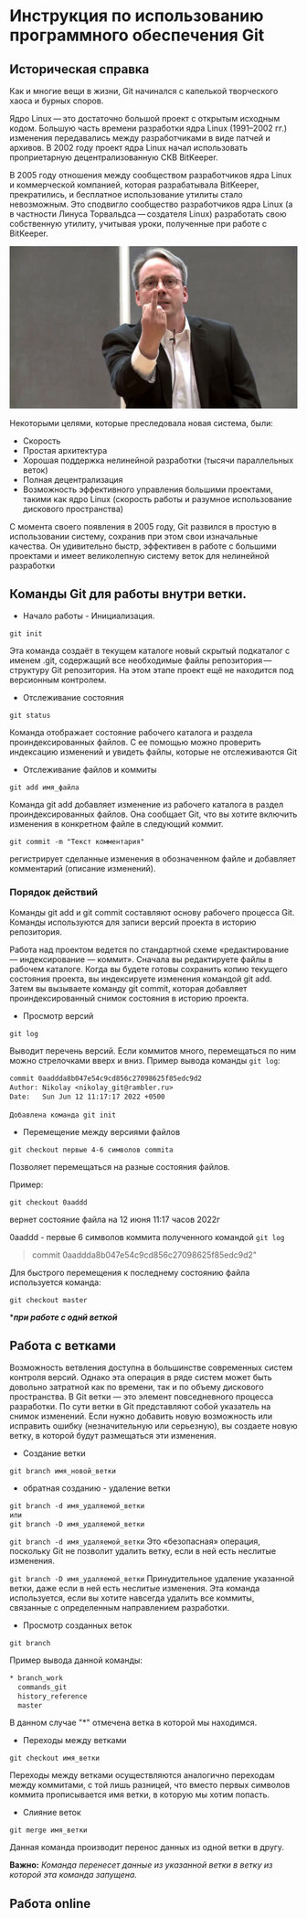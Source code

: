 # Инструкция по использованию программного обеспечения Git

## Историческая справка

Как и многие вещи в жизни, Git начинался с капелькой творческого хаоса и бурных споров.

Ядро Linux — это достаточно большой проект с открытым исходным кодом. Большую часть времени разработки ядра Linux (1991–2002 гг.) изменения передавались между разработчиками в виде патчей и архивов. В 2002 году проект ядра Linux начал использовать проприетарную децентрализованную СКВ BitKeeper.

В 2005 году отношения между сообществом разработчиков ядра Linux и коммерческой компанией, которая разрабатывала BitKeeper, прекратились, и бесплатное использование утилиты стало невозможным. Это сподвигло сообщество разработчиков ядра Linux (а в частности Линуса Торвальдса — создателя Linux) разработать свою собственную утилиту, учитывая уроки, полученные при работе с BitKeeper. 

![Линус Торвальдс негодует](Linus-Torvalds.jpg)

Некоторыми целями, которые преследовала новая система, были:

* Скорость
* Простая архитектура
* Хорошая поддержка нелинейной разработки (тысячи параллельных веток)
* Полная децентрализация
* Возможность эффективного управления большими проектами, такими как ядро Linux (скорость работы и разумное использование дискового пространства)



С момента своего появления в 2005 году, Git развился в простую в использовании систему, сохранив при этом свои изначальные качества. Он удивительно быстр, эффективен в работе с большими проектами и имеет великолепную систему веток для нелинейной разработки

## Команды Git для работы внутри ветки.

* Начало работы - Инициализация.

```
git init
```

Эта команда создаёт в текущем каталоге новый скрытый подкаталог с именем .git, содержащий все необходимые файлы репозитория — структуру Git репозитория. На этом этапе проект ещё не находится под версионным контролем.

* Отслеживание состояния

```
git status
```

Команда отображает состояние рабочего каталога и раздела проиндексированных файлов. С ее помощью можно проверить индексацию изменений и увидеть файлы, которые не отслеживаются Git

* Отслеживание файлов и коммиты

```
git add имя_файла
```

Команда git add добавляет изменение из рабочего каталога в раздел проиндексированных файлов. Она сообщает Git, что вы хотите включить изменения в конкретном файле в следующий коммит.

```
git commit -m "Текст комментария"
```

регистрирует сделанные изменения в обозначенном файле и добавляет комментарий (описание изменений).

### Порядок действий

Команды git add и git commit составляют основу рабочего процесса Git. Команды используются для записи версий проекта в историю репозитория.

Работа над проектом ведется по стандартной схеме «редактирование — индексирование — коммит». Сначала вы редактируете файлы в рабочем каталоге. Когда вы будете готовы сохранить копию текущего состояния проекта, вы индексируете изменения командой git add. Затем вы вызываете команду git commit, которая добавляет проиндексированный снимок состояния в историю проекта. 

* Просмотр версий

```
git log
```

Выводит перечень версий. Если коммитов много,  перемещаться по ним можно стрелочками вверх и вниз. Пример вывода команды `git log`:

```
commit 0aaddda8b047e54c9cd856c27098625f85edc9d2
Author: Nikolay <nikolay_git@rambler.ru>
Date:   Sun Jun 12 11:17:17 2022 +0500

Добавлена команда git init
```

* Перемещение между версиями файлов

```
git checkout первые 4-6 символов commita
```

Позволяет перемещаться на разные состояния файлов.

Пример:

```        
git checkout 0aaddd
```

вернет состояние файла на 12 июня 11:17 часов  2022г 

0aaddd - первые 6 символов коммита полученного командой `git log`
>commit 0aaddda8b047e54c9cd856c27098625f85edc9d2"

Для быстрого перемещения к последнему состоянию файла используется команда:
```
git checkout master
```
****при работе с однй веткой***

## Работа с ветками

Возможность ветвления доступна в большинстве современных систем контроля версий. Однако эта операция в ряде систем может быть довольно затратной как по времени, так и по объему дискового пространства. В Git ветки — это элемент повседневного процесса разработки. По сути ветки в Git представляют собой указатель на снимок изменений. Если нужно добавить новую возможность или исправить ошибку (незначительную или серьезную), вы создаете новую ветку, в которой будут размещаться эти изменения.

* Создание ветки
```
git branch имя_новой_ветки
```
* обратная созданию - удаление ветки
```
git branch -d имя_удаляемой_ветки  
или 
git branch -D имя_удаляемой_ветки
```

`git branch -d имя_удаляемой_ветки` Это «безопасная» операция, поскольку Git не позволит удалить ветку, если в ней есть неслитые изменения.

`git branch -D имя_удаляемой_ветки` Принудительное удаление указанной ветки, даже если в ней есть неслитые изменения. Эта команда используется, если вы хотите навсегда удалить все коммиты, связанные с определенным направлением разработки.

* Просмотр созданных веток
```
git branch
```
Пример вывода данной команды:
```
* branch_work
  commands_git
  history_reference
  master
```
В данном случае "*" отмечена ветка в которой мы находимся.

* Переходы между ветками
```
git checkout имя_ветки
```
Переходы между ветками осуществляются аналогично переходам между коммитами, с той лишь разницей, что вместо первых символов коммита прописывается имя ветки, в которую мы хотим попасть.

* Слияние веток
```
git merge имя_ветки
```
Данная команда производит перенос данных из одной ветки в другу.

**Важно:** *Команда перенесет данные из указанной ветки в ветку из которой эта команда запущена.*



## Работа online







